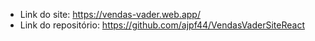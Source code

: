- Link do site: https://vendas-vader.web.app/
- Link do repositório: https://github.com/ajpf44/VendasVaderSiteReact